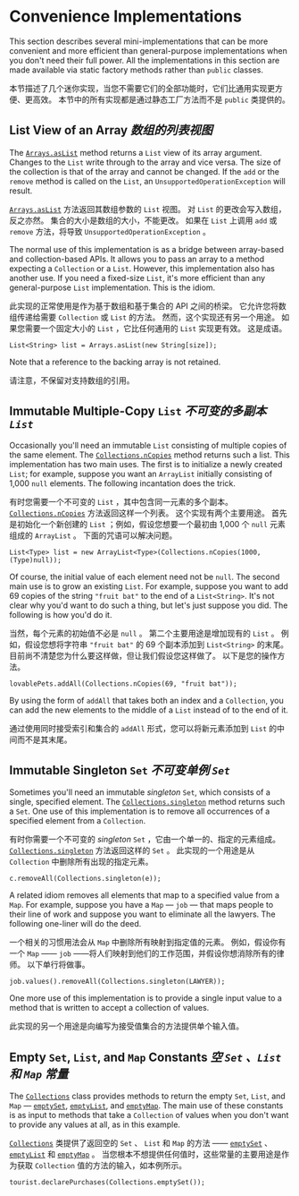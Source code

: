 # Convenience Implementations


This section describes several mini-implementations that can be more convenient and more efficient than general-purpose implementations when you don't need their full power. 
All the implementations in this section are made available via static factory methods rather than `public` classes.


本节描述了几个迷你实现，当您不需要它们的全部功能时，它们比通用实现更方便、更高效。
本节中的所有实现都是通过静态工厂方法而不是 `public` 类提供的。


## List View of an Array _数组的列表视图_


The [`Arrays.asList`](https://docs.oracle.com/javase/8/docs/api/java/util/Arrays.html#asList-T...-) method returns a `List` view of its array argument. 
Changes to the `List` write through to the array and vice versa. 
The size of the collection is that of the array and cannot be changed. 
If the `add` or the `remove` method is called on the `List`, an `UnsupportedOperationException` will result.


[`Arrays.asList`](https://docs.oracle.com/javase/8/docs/api/java/util/Arrays.html#asList-T...-) 方法返回其数组参数的 `List` 视图。
对 `List` 的更改会写入数组，反之亦然。
集合的大小是数组的大小，不能更改。
如果在 `List` 上调用 `add` 或 `remove` 方法，将导致 `UnsupportedOperationException` 。


The normal use of this implementation is as a bridge between array-based and collection-based APIs. 
It allows you to pass an array to a method expecting a `Collection` or a `List`. 
However, this implementation also has another use. 
If you need a fixed-size `List`, it's more efficient than any general-purpose `List` implementation. 
This is the idiom.


此实现的正常使用是作为基于数组和基于集合的 API 之间的桥梁。
它允许您将数组传递给需要 `Collection` 或 `List` 的方法。
然而，这个实现还有另一个用途。
如果您需要一个固定大小的 `List` ，它比任何通用的 `List` 实现更有效。
这是成语。


`List<String> list = Arrays.asList(new String[size]);`


Note that a reference to the backing array is not retained.


请注意，不保留对支持数组的引用。


## Immutable Multiple-Copy `List` _不可变的多副本 `List`_


Occasionally you'll need an immutable `List` consisting of multiple copies of the same element. 
The [`Collections.nCopies`](https://docs.oracle.com/javase/8/docs/api/java/util/Collections.html#nCopies-int-T-) method returns such a list. 
This implementation has two main uses. 
The first is to initialize a newly created `List`; for example, suppose you want an `ArrayList` initially consisting of 1,000 `null` elements. 
The following incantation does the trick.


有时您需要一个不可变的 `List` ，其中包含同一元素的多个副本。
[`Collections.nCopies`](https://docs.oracle.com/javase/8/docs/api/java/util/Collections.html#nCopies-int-T-) 方法返回这样一个列表。
这个实现有两个主要用途。
首先是初始化一个新创建的 `List` ；例如，假设您想要一个最初由 1,000 个 `null` 元素组成的 `ArrayList` 。
下面的咒语可以解决问题。


`List<Type> list = new ArrayList<Type>(Collections.nCopies(1000, (Type)null));`


Of course, the initial value of each element need not be `null`. 
The second main use is to grow an existing `List`. 
For example, suppose you want to add 69 copies of the string `"fruit bat"` to the end of a `List<String>`. 
It's not clear why you'd want to do such a thing, but let's just suppose you did. 
The following is how you'd do it.


当然，每个元素的初始值不必是 `null` 。
第二个主要用途是增加现有的 `List` 。
例如，假设您想将字符串 `"fruit bat"` 的 69 个副本添加到 `List<String>` 的末尾。
目前尚不清楚您为什么要这样做，但让我们假设您这样做了。
以下是您的操作方法。


`lovablePets.addAll(Collections.nCopies(69, "fruit bat"));`


By using the form of `addAll` that takes both an index and a `Collection`, you can add the new elements to the middle of a `List` instead of to the end of it.


通过使用同时接受索引和集合的 `addAll` 形式，您可以将新元素添加到 `List` 的中间而不是其末尾。


## Immutable Singleton `Set` _不可变单例 `Set`_


Sometimes you'll need an immutable _singleton_ `Set`, which consists of a single, specified element. 
The [`Collections.singleton`](https://docs.oracle.com/javase/8/docs/api/java/util/Collections.html#singleton-T-) method returns such a `Set`. 
One use of this implementation is to remove all occurrences of a specified element from a `Collection`.


有时你需要一个不可变的 _singleton_ `Set` ，它由一个单一的、指定的元素组成。
[`Collections.singleton`](https://docs.oracle.com/javase/8/docs/api/java/util/Collections.html#singleton-T-) 方法返回这样的 `Set` 。
此实现的一个用途是从 `Collection` 中删除所有出现的指定元素。


`c.removeAll(Collections.singleton(e));`


A related idiom removes all elements that map to a specified value from a `Map`. 
For example, suppose you have a `Map` — `job` — that maps people to their line of work and suppose you want to eliminate all the lawyers. 
The following one-liner will do the deed.


一个相关的习惯用法会从 `Map` 中删除所有映射到指定值的元素。
例如，假设你有一个 `Map` —— `job` ——将人们映射到他们的工作范围，并假设你想消除所有的律师。
以下单行将做事。


`job.values().removeAll(Collections.singleton(LAWYER));`


One more use of this implementation is to provide a single input value to a method that is written to accept a collection of values.


此实现的另一个用途是向编写为接受值集合的方法提供单个输入值。


## Empty `Set`, `List`, and `Map` Constants _空 `Set` 、`List` 和 `Map` 常量_


The [`Collections`](https://docs.oracle.com/javase/8/docs/api/java/util/Collections.html) class provides methods to return the empty `Set`, `List`, and `Map` — [`emptySet`](https://docs.oracle.com/javase/8/docs/api/java/util/Collections.html#emptySet--), [`emptyList`](https://docs.oracle.com/javase/8/docs/api/java/util/Collections.html#emptyList--), and [`emptyMap`](https://docs.oracle.com/javase/8/docs/api/java/util/Collections.html#emptyMap--). 
The main use of these constants is as input to methods that take a `Collection` of values when you don't want to provide any values at all, as in this example.


[`Collections`](https://docs.oracle.com/javase/8/docs/api/java/util/Collections.html) 类提供了返回空的 `Set` 、 `List` 和 `Map` 的方法 —— [`emptySet`](https://docs.oracle.com/javase/8/docs/api/java/util/Collections.html#emptySet--) 、 [`emptyList`](https://docs.oracle.com/javase/8/docs/api/java/util/Collections.html#emptyList--) 和 [`emptyMap`](https://docs.oracle.com/javase/8/docs/api/java/util/Collections.html#emptyMap--) 。
当您根本不想提供任何值时，这些常量的主要用途是作为获取 `Collection` 值的方法的输入，如本例所示。


`tourist.declarePurchases(Collections.emptySet());`
